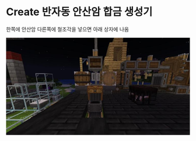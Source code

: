 # Create 반자동 안산암 합금 생성기

한쪽에 안산암 다른쪽에 철조각을 넣으면 아래 상자에 나옴

![메인](../../asset/systems/create_semiauto_andesite_alloy_maker/main.jpg)